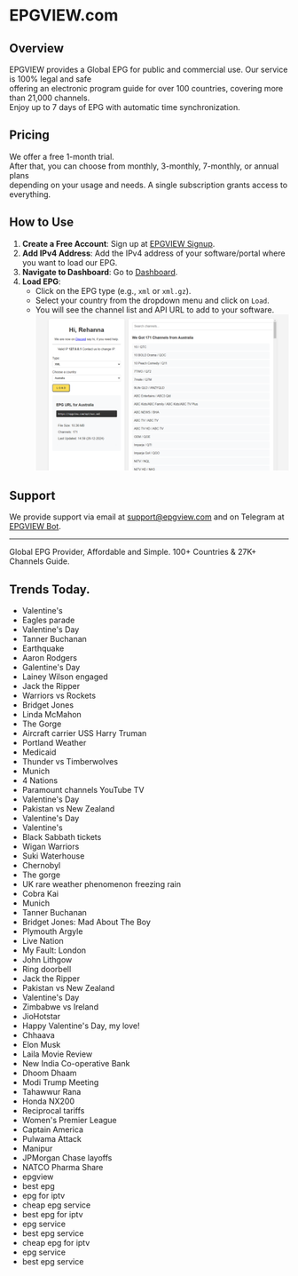 # EPGVIEW.com



## Overview
EPGVIEW provides a Global EPG for public and commercial use. Our service is 100% legal and safe\
offering an electronic program guide for over 100 countries, covering more than 21,000 channels.\
Enjoy up to 7 days of EPG with automatic time synchronization.

## Pricing
We offer a free 1-month trial. \
After that, you can choose from monthly, 3-monthly, 7-monthly, or annual plans \
depending on your usage and needs. A single subscription grants access to everything.

## How to Use
1. **Create a Free Account**: Sign up at [EPGVIEW Signup](https://epgview.com/signup.php).
2. **Add IPv4 Address**: Add the IPv4 address of your software/portal where you want to load our EPG.
3. **Navigate to Dashboard**: Go to [Dashboard](https://epgview.com/dashboard.php).
4. **Load EPG**:
   - Click on the EPG type (e.g., `xml` or `xml.gz`).
   - Select your country from the dropdown menu and click on `Load`.
   - You will see the channel list and API URL to add to your software.
![EPGVIEW](img/dashboard.png)
## Support
We provide support via email at [support@epgview.com](mailto:support@epgview.com) and on Telegram at [EPGVIEW Bot](https://t.me/epgview_bot).

---

Global EPG Provider, Affordable and Simple. 100+ Countries & 27K+ Channels Guide.

## Trends Today.

- Valentine's
- Eagles parade
- Valentine's Day
- Tanner Buchanan
- Earthquake
- Aaron Rodgers
- Galentine's Day
- Lainey Wilson engaged
- Jack the Ripper
- Warriors vs Rockets
- Bridget Jones
- Linda McMahon
- The Gorge
- Aircraft carrier USS Harry Truman
- Portland Weather
- Medicaid
- Thunder vs Timberwolves
- Munich
- 4 Nations
- Paramount channels YouTube TV
- Valentine's Day
- Pakistan vs New Zealand
- Valentine's Day
- Valentine's
- Black Sabbath tickets
- Wigan Warriors
- Suki Waterhouse
- Chernobyl
- The gorge
- UK rare weather phenomenon freezing rain
- Cobra Kai
- Munich
- Tanner Buchanan
- Bridget Jones: Mad About The Boy
- Plymouth Argyle
- Live Nation
- My Fault: London
- John Lithgow
- Ring doorbell
- Jack the Ripper
- Pakistan vs New Zealand
- Valentine's Day
- Zimbabwe vs Ireland
- JioHotstar
- Happy Valentine's Day, my love!
- Chhaava
- Elon Musk
- Laila Movie Review
- New India Co-operative Bank
- Dhoom Dhaam
- Modi Trump Meeting
- Tahawwur Rana
- Honda NX200
- Reciprocal tariffs
- Women's Premier League
- Captain America
- Pulwama Attack
- Manipur
- JPMorgan Chase layoffs
- NATCO Pharma Share
- epgview
- best epg
- epg for iptv
- cheap epg service
- best epg for iptv
- epg service
- best epg service
- cheap epg for iptv
- epg service
- best epg service
